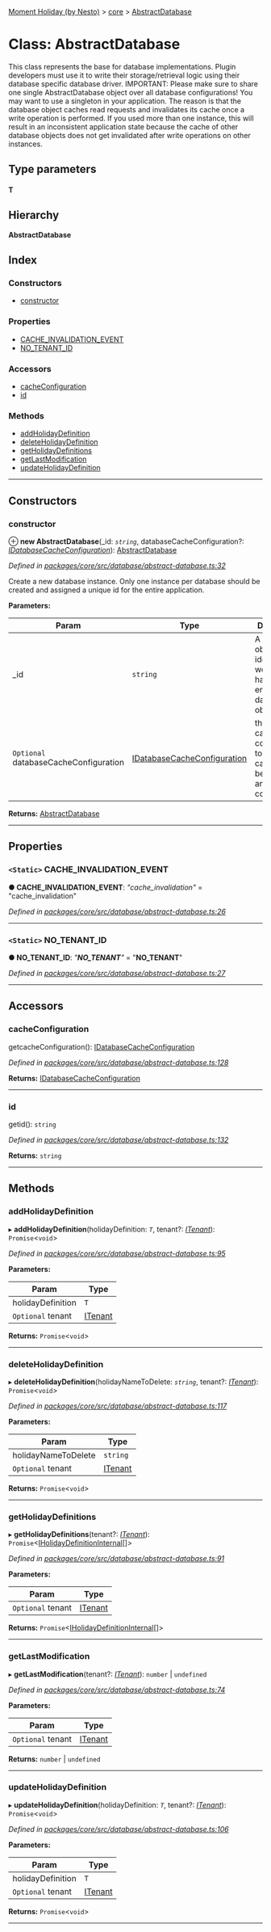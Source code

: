 [Moment Holiday (by Nesto)](../README.md) > [core](../modules/core.md) > [AbstractDatabase](../classes/core.abstractdatabase.md)

# Class: AbstractDatabase

This class represents the base for database implementations. Plugin developers must use it to write their storage/retrieval logic using their database specific database driver. IMPORTANT: Please make sure to share one single AbstractDatabase object over all database configurations! You may want to use a singleton in your application. The reason is that the database object caches read requests and invalidates its cache once a write operation is performed. If you used more than one instance, this will result in an inconsistent application state because the cache of other database objects does not get invalidated after write operations on other instances.

## Type parameters
#### T 
## Hierarchy

**AbstractDatabase**

## Index

### Constructors

* [constructor](core.abstractdatabase.md#constructor)

### Properties

* [CACHE_INVALIDATION_EVENT](core.abstractdatabase.md#cache_invalidation_event)
* [NO_TENANT_ID](core.abstractdatabase.md#no_tenant_id)

### Accessors

* [cacheConfiguration](core.abstractdatabase.md#cacheconfiguration)
* [id](core.abstractdatabase.md#id)

### Methods

* [addHolidayDefinition](core.abstractdatabase.md#addholidaydefinition)
* [deleteHolidayDefinition](core.abstractdatabase.md#deleteholidaydefinition)
* [getHolidayDefinitions](core.abstractdatabase.md#getholidaydefinitions)
* [getLastModification](core.abstractdatabase.md#getlastmodification)
* [updateHolidayDefinition](core.abstractdatabase.md#updateholidaydefinition)

---

## Constructors

<a id="constructor"></a>

###  constructor

⊕ **new AbstractDatabase**(_id: *`string`*, databaseCacheConfiguration?: *[IDatabaseCacheConfiguration](../interfaces/core.idatabasecacheconfiguration.md)*): [AbstractDatabase](core.abstractdatabase.md)

*Defined in [packages/core/src/database/abstract-database.ts:32](https://github.com/nesto-software/moment-holiday/blob/c39e49d/packages/core/src/database/abstract-database.ts#L32)*

Create a new database instance. Only one instance per database should be created and assigned a unique id for the entire application.

**Parameters:**

| Param | Type | Description |
| ------ | ------ | ------ |
| _id | `string` |  A unique object identifier; works as hash for the entire database object |
| `Optional` databaseCacheConfiguration | [IDatabaseCacheConfiguration](../interfaces/core.idatabasecacheconfiguration.md) |  the database cache configuration to use - for caching behaviour and consistency |

**Returns:** [AbstractDatabase](core.abstractdatabase.md)

___

## Properties

<a id="cache_invalidation_event"></a>

### `<Static>` CACHE_INVALIDATION_EVENT

**● CACHE_INVALIDATION_EVENT**: *"cache_invalidation"* = "cache_invalidation"

*Defined in [packages/core/src/database/abstract-database.ts:26](https://github.com/nesto-software/moment-holiday/blob/c39e49d/packages/core/src/database/abstract-database.ts#L26)*

___
<a id="no_tenant_id"></a>

### `<Static>` NO_TENANT_ID

**● NO_TENANT_ID**: *"__NO_TENANT__"* = "__NO_TENANT__"

*Defined in [packages/core/src/database/abstract-database.ts:27](https://github.com/nesto-software/moment-holiday/blob/c39e49d/packages/core/src/database/abstract-database.ts#L27)*

___

## Accessors

<a id="cacheconfiguration"></a>

###  cacheConfiguration

getcacheConfiguration(): [IDatabaseCacheConfiguration](../interfaces/core.idatabasecacheconfiguration.md)

*Defined in [packages/core/src/database/abstract-database.ts:128](https://github.com/nesto-software/moment-holiday/blob/c39e49d/packages/core/src/database/abstract-database.ts#L128)*

**Returns:** [IDatabaseCacheConfiguration](../interfaces/core.idatabasecacheconfiguration.md)

___
<a id="id"></a>

###  id

getid(): `string`

*Defined in [packages/core/src/database/abstract-database.ts:132](https://github.com/nesto-software/moment-holiday/blob/c39e49d/packages/core/src/database/abstract-database.ts#L132)*

**Returns:** `string`

___

## Methods

<a id="addholidaydefinition"></a>

###  addHolidayDefinition

▸ **addHolidayDefinition**(holidayDefinition: *`T`*, tenant?: *[ITenant](../interfaces/core.itenant.md)*): `Promise`<`void`>

*Defined in [packages/core/src/database/abstract-database.ts:95](https://github.com/nesto-software/moment-holiday/blob/c39e49d/packages/core/src/database/abstract-database.ts#L95)*

**Parameters:**

| Param | Type |
| ------ | ------ |
| holidayDefinition | `T` |
| `Optional` tenant | [ITenant](../interfaces/core.itenant.md) |

**Returns:** `Promise`<`void`>

___
<a id="deleteholidaydefinition"></a>

###  deleteHolidayDefinition

▸ **deleteHolidayDefinition**(holidayNameToDelete: *`string`*, tenant?: *[ITenant](../interfaces/core.itenant.md)*): `Promise`<`void`>

*Defined in [packages/core/src/database/abstract-database.ts:117](https://github.com/nesto-software/moment-holiday/blob/c39e49d/packages/core/src/database/abstract-database.ts#L117)*

**Parameters:**

| Param | Type |
| ------ | ------ |
| holidayNameToDelete | `string` |
| `Optional` tenant | [ITenant](../interfaces/core.itenant.md) |

**Returns:** `Promise`<`void`>

___
<a id="getholidaydefinitions"></a>

###  getHolidayDefinitions

▸ **getHolidayDefinitions**(tenant?: *[ITenant](../interfaces/core.itenant.md)*): `Promise`<[IHolidayDefinitionInternal](../interfaces/core.iholidaydefinitioninternal.md)[]>

*Defined in [packages/core/src/database/abstract-database.ts:91](https://github.com/nesto-software/moment-holiday/blob/c39e49d/packages/core/src/database/abstract-database.ts#L91)*

**Parameters:**

| Param | Type |
| ------ | ------ |
| `Optional` tenant | [ITenant](../interfaces/core.itenant.md) |

**Returns:** `Promise`<[IHolidayDefinitionInternal](../interfaces/core.iholidaydefinitioninternal.md)[]>

___
<a id="getlastmodification"></a>

###  getLastModification

▸ **getLastModification**(tenant?: *[ITenant](../interfaces/core.itenant.md)*):  `number` &#124; `undefined`

*Defined in [packages/core/src/database/abstract-database.ts:74](https://github.com/nesto-software/moment-holiday/blob/c39e49d/packages/core/src/database/abstract-database.ts#L74)*

**Parameters:**

| Param | Type |
| ------ | ------ |
| `Optional` tenant | [ITenant](../interfaces/core.itenant.md) |

**Returns:**  `number` &#124; `undefined`

___
<a id="updateholidaydefinition"></a>

###  updateHolidayDefinition

▸ **updateHolidayDefinition**(holidayDefinition: *`T`*, tenant?: *[ITenant](../interfaces/core.itenant.md)*): `Promise`<`void`>

*Defined in [packages/core/src/database/abstract-database.ts:106](https://github.com/nesto-software/moment-holiday/blob/c39e49d/packages/core/src/database/abstract-database.ts#L106)*

**Parameters:**

| Param | Type |
| ------ | ------ |
| holidayDefinition | `T` |
| `Optional` tenant | [ITenant](../interfaces/core.itenant.md) |

**Returns:** `Promise`<`void`>

___

